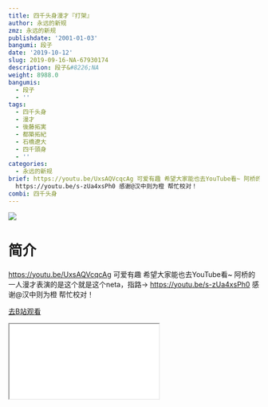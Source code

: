 ```yaml
---
title: 四千头身漫才『打架』
author: 永远的新规
zmz: 永远的新规
publishdate: '2001-01-03'
bangumi: 段子
date: '2019-10-12'
slug: 2019-09-16-NA-67930174
description: 段子&#8226;NA
weight: 8988.0
bangumis:
  - 段子
  - ''
tags:
  - 四千头身
  - 漫才
  - 後藤拓実
  - 都築拓紀
  - 石橋遼大
  - 四千頭身
  - ''
categories:
  - 永远的新规
brief: https://youtu.be/UxsAQVcqcAg 可爱有趣 希望大家能也去YouTube看~ 阿桥的一人漫才表演的是这个就是这个neta，指路->
  https://youtu.be/s-zUa4xsPh0 感谢@汉中则为橙 帮忙校对！
combi: 四千头身
---
```

![](https://raw.githubusercontent.com/tcgriffith/owaraisite/master/static/tmpimg/76054437d42d62adb44cf646f10d1f2f55e2355b.jpg.480.jpg)
# 简介  
https://youtu.be/UxsAQVcqcAg
可爱有趣
希望大家能也去YouTube看~
阿桥的一人漫才表演的是这个就是这个neta，指路-> https://youtu.be/s-zUa4xsPh0
感谢@汉中则为橙 帮忙校对！  

[去B站观看](https://www.bilibili.com/video/av67930174/)
<div class ="resp-container"><iframe class="testiframe" src="//player.bilibili.com/player.html?aid=67930174"", scrolling="no", allowfullscreen="true" > </iframe></div> 
